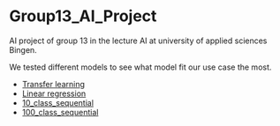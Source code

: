 # Group13_AI_Project

AI project of group 13 in the lecture AI at university of applied sciences Bingen.

We tested different models to see what model fit our use case the most.

- [Transfer learning](transferLearning/README.md)
- [Linear regression](linearRegression/README.md)
- [10_class_sequential](10_class_sequential/README.md)
- [100_class_sequential](100_class_sequential/README.md)
